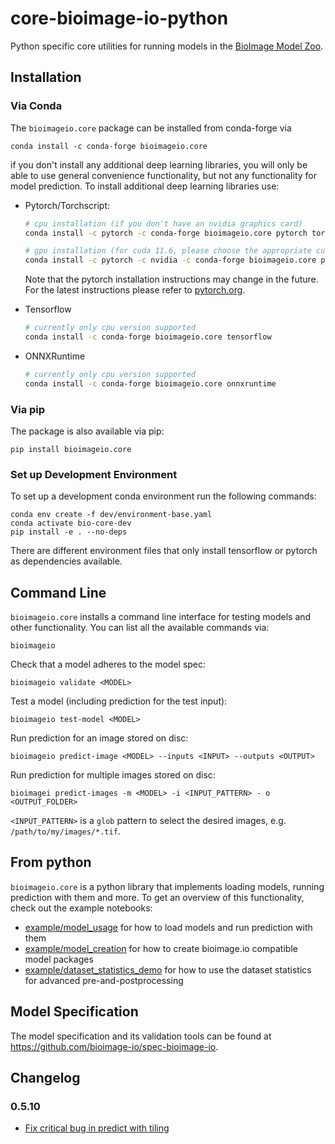 # core-bioimage-io-python

Python specific core utilities for running models in the [BioImage Model Zoo](https://bioimage.io).

## Installation

### Via Conda

The `bioimageio.core` package can be installed from conda-forge via

```
conda install -c conda-forge bioimageio.core
```

if you don't install any additional deep learning libraries, you will only be able to use general convenience functionality, but not any functionality for model prediction.
To install additional deep learning libraries use:

* Pytorch/Torchscript:

  ```bash
  # cpu installation (if you don't have an nvidia graphics card)
  conda install -c pytorch -c conda-forge bioimageio.core pytorch torchvision cpuonly

  # gpu installation (for cuda 11.6, please choose the appropriate cuda version for your system)
  conda install -c pytorch -c nvidia -c conda-forge bioimageio.core pytorch torchvision pytorch-cuda=11.6
  ```

  Note that the pytorch installation instructions may change in the future. For the latest instructions please refer to [pytorch.org](https://pytorch.org/).

* Tensorflow

  ```bash
  # currently only cpu version supported
  conda install -c conda-forge bioimageio.core tensorflow
  ```

* ONNXRuntime

  ```bash
  # currently only cpu version supported
  conda install -c conda-forge bioimageio.core onnxruntime
  ```

### Via pip

The package is also available via pip:

```
pip install bioimageio.core
```

### Set up Development Environment

To set up a development conda environment run the following commands:

```
conda env create -f dev/environment-base.yaml
conda activate bio-core-dev
pip install -e . --no-deps
```

There are different environment files that only install tensorflow or pytorch as dependencies available.

## Command Line

`bioimageio.core` installs a command line interface for testing models and other functionality. You can list all the available commands via:

```
bioimageio
```

Check that a model adheres to the model spec:

```
bioimageio validate <MODEL>
```

Test a model (including prediction for the test input):

```
bioimageio test-model <MODEL>
```

Run prediction for an image stored on disc:

```
bioimageio predict-image <MODEL> --inputs <INPUT> --outputs <OUTPUT>
```

Run prediction for multiple images stored on disc:

```
bioimagei predict-images -m <MODEL> -i <INPUT_PATTERN> - o <OUTPUT_FOLDER>
```

`<INPUT_PATTERN>` is a `glob` pattern to select the desired images, e.g. `/path/to/my/images/*.tif`.

## From python

`bioimageio.core` is a python library that implements loading models, running prediction with them and more.
To get an overview of this functionality, check out the example notebooks:

* [example/model_usage](https://github.com/bioimage-io/core-bioimage-io-python/blob/main/example/model_usage.ipynb) for how to load models and run prediction with them
* [example/model_creation](https://github.com/bioimage-io/core-bioimage-io-python/blob/main/example/model_creation.ipynb) for how to create bioimage.io compatible model packages
* [example/dataset_statistics_demo](https://github.com/bioimage-io/core-bioimage-io-python/blob/main/example/dataset_statistics_demo.ipynb) for how to use the dataset statistics for advanced pre-and-postprocessing

## Model Specification

The model specification and its validation tools can be found at <https://github.com/bioimage-io/spec-bioimage-io>.

## Changelog

### 0.5.10

* [Fix critical bug in predict with tiling](https://github.com/bioimage-io/core-bioimage-io-python/pull/359)
